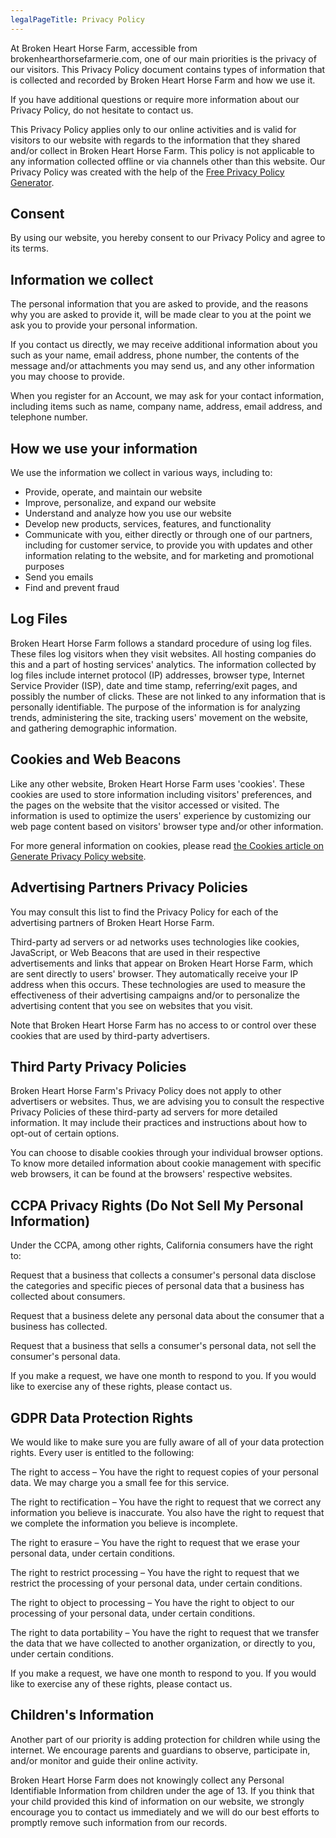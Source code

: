 ```yaml
---
legalPageTitle: Privacy Policy
---
```


At Broken Heart Horse Farm, accessible from&#x20;
brokenhearthorsefarmerie.com, one of our main priorities is the privacy&#x20;
of our visitors. This Privacy Policy document contains types of&#x20;
information that is collected and recorded by Broken Heart Horse Farm&#x20;
and how we use it.

If you have additional questions or require more information about our Privacy Policy, do not hesitate to contact us.

This Privacy Policy applies only to our online activities and is&#x20;
valid for visitors to our website with regards to the information that&#x20;
they shared and/or collect in Broken Heart Horse Farm. This policy is&#x20;
not applicable to any information collected offline or via channels&#x20;
other than this website. Our Privacy Policy was created with the help of
&#x20;the [Free Privacy Policy Generator](https://www.privacypolicygenerator.info).

## Consent

By using our website, you hereby consent to our Privacy Policy and agree to its terms.

## Information we collect

The personal information that you are asked to provide, and the&#x20;
reasons why you are asked to provide it, will be made clear to you at&#x20;
the point we ask you to provide your personal information.

If you contact us directly, we may receive additional information&#x20;
about you such as your name, email address, phone number, the contents&#x20;
of the message and/or attachments you may send us, and any other&#x20;
information you may choose to provide.

When you register for an Account, we may ask for your contact&#x20;
information, including items such as name, company name, address, email&#x20;
address, and telephone number.

## How we use your information

We use the information we collect in various ways, including to:

*   Provide, operate, and maintain our website
*   Improve, personalize, and expand our website
*   Understand and analyze how you use our website
*   Develop new products, services, features, and functionality
*   Communicate with you, either directly or through one of our&#x20;
    partners, including for customer service, to provide you with updates&#x20;
    and other information relating to the website, and for marketing and&#x20;
    promotional purposes
*   Send you emails
*   Find and prevent fraud

## Log Files

Broken Heart Horse Farm follows a standard procedure of using log&#x20;
files. These files log visitors when they visit websites. All hosting&#x20;
companies do this and a part of hosting services' analytics. The&#x20;
information collected by log files include internet protocol (IP)&#x20;
addresses, browser type, Internet Service Provider (ISP), date and time&#x20;
stamp, referring/exit pages, and possibly the number of clicks. These&#x20;
are not linked to any information that is personally identifiable. The&#x20;
purpose of the information is for analyzing trends, administering the&#x20;
site, tracking users' movement on the website, and gathering demographic
&#x20;information.

## Cookies and Web Beacons

Like any other website, Broken Heart Horse Farm uses 'cookies'. These
&#x20;cookies are used to store information including visitors' preferences,&#x20;
and the pages on the website that the visitor accessed or visited. The&#x20;
information is used to optimize the users' experience by customizing our
&#x20;web page content based on visitors' browser type and/or other&#x20;
information.

For more general information on cookies, please read [the Cookies article on Generate Privacy Policy website](https://www.generateprivacypolicy.com/#cookies).

## Advertising Partners Privacy Policies

You may consult this list to find the Privacy Policy for each of the advertising partners of Broken Heart Horse Farm.

Third-party ad servers or ad networks uses technologies like cookies,
&#x20;JavaScript, or Web Beacons that are used in their respective&#x20;
advertisements and links that appear on Broken Heart Horse Farm, which&#x20;
are sent directly to users' browser. They automatically receive your IP&#x20;
address when this occurs. These technologies are used to measure the&#x20;
effectiveness of their advertising campaigns and/or to personalize the&#x20;
advertising content that you see on websites that you visit.

Note that Broken Heart Horse Farm has no access to or control over these cookies that are used by third-party advertisers.

## Third Party Privacy Policies

Broken Heart Horse Farm's Privacy Policy does not apply to other&#x20;
advertisers or websites. Thus, we are advising you to consult the&#x20;
respective Privacy Policies of these third-party ad servers for more&#x20;
detailed information. It may include their practices and instructions&#x20;
about how to opt-out of certain options.&#x20;

You can choose to disable cookies through your individual browser&#x20;
options. To know more detailed information about cookie management with&#x20;
specific web browsers, it can be found at the browsers' respective&#x20;
websites.

## CCPA Privacy Rights (Do Not Sell My Personal Information)

Under the CCPA, among other rights, California consumers have the right to:

Request that a business that collects a consumer's personal data&#x20;
disclose the categories and specific pieces of personal data that a&#x20;
business has collected about consumers.

Request that a business delete any personal data about the consumer that a business has collected.

Request that a business that sells a consumer's personal data, not sell the consumer's personal data.

If you make a request, we have one month to respond to you. If you&#x20;
would like to exercise any of these rights, please contact us.

## GDPR Data Protection Rights

We would like to make sure you are fully aware of all of your data protection rights. Every user is entitled to the following:

The right to access – You have the right to request copies of your&#x20;
personal data. We may charge you a small fee for this service.

The right to rectification – You have the right to request that we&#x20;
correct any information you believe is inaccurate. You also have the&#x20;
right to request that we complete the information you believe is&#x20;
incomplete.

The right to erasure – You have the right to request that we erase your personal data, under certain conditions.

The right to restrict processing – You have the right to request that
&#x20;we restrict the processing of your personal data, under certain&#x20;
conditions.

The right to object to processing – You have the right to object to&#x20;
our processing of your personal data, under certain conditions.

The right to data portability – You have the right to request that we
&#x20;transfer the data that we have collected to another organization, or&#x20;
directly to you, under certain conditions.

If you make a request, we have one month to respond to you. If you&#x20;
would like to exercise any of these rights, please contact us.

## Children's Information

Another part of our priority is adding protection for children while&#x20;
using the internet. We encourage parents and guardians to observe,&#x20;
participate in, and/or monitor and guide their online activity.

Broken Heart Horse Farm does not knowingly collect any Personal&#x20;
Identifiable Information from children under the age of 13. If you think
&#x20;that your child provided this kind of information on our website, we&#x20;
strongly encourage you to contact us immediately and we will do our best
&#x20;efforts to promptly remove such information from our records.

